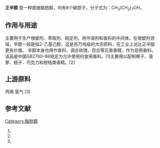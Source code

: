 **正辛醇**
是一种直链脂肪醇，均有8个碳原子，分子式为：CH<sub>3</sub>(CH<sub>2</sub>)<sub>7</sub>OH。

## 作用与用途

主要用于生产增塑剂、萃取剂、稳定剂，用作溶剂和香料的中间体。在增塑剂领域，辛醇一般是指2-乙基己醇，这是百万吨级的大宗原料，在工业上远比正辛醇更有价值。
辛醇本身也用作香料，调合玫瑰，百合等花香香精，作为皂用香料。该品是中国GB2760-86规定为允许使用的食用香料。\[1\]主要用以配制椰子、菠萝、桃子、巧克力和柑桔类香精。\[2\]

## 上游原料

丙烯 氢气 \[3\]

## 参考文献

[Category:脂肪醇](https://zh.wikipedia.org/wiki/Category:脂肪醇 "wikilink")

1.
2.

3.